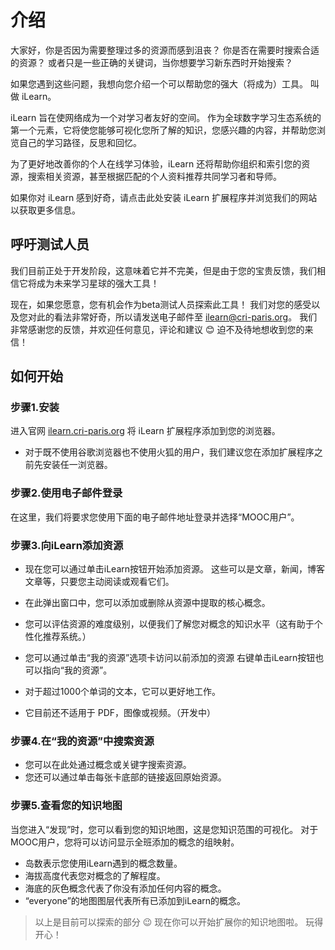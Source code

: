 # 介绍

大家好，你是否因为需要整理过多的资源而感到沮丧？ 你是否在需要时搜索合适的资源？ 或者只是一些正确的关键词，当你想要学习新东西时开始搜索？

如果您遇到这些问题，我想向您介绍一个可以帮助您的强大（将成为）工具。 叫做 iLearn。

iLearn 旨在使网络成为一个对学习者友好的空间。 作为全球数字学习生态系统的第一个元素，它将使您能够可视化您所了解的知识，您感兴趣的内容，并帮助您浏览自己的学习路径，反思和回忆。


为了更好地改善你的个人在线学习体验，iLearn 还将帮助你组织和索引您的资源，搜索相关资源，甚至根据匹配的个人资料推荐共同学习者和导师。


如果你对 iLearn 感到好奇，请点击此处安装 iLearn 扩展程序并浏览我们的网站以获取更多信息。


## 呼吁测试人员

我们目前正处于开发阶段，这意味着它并不完美，但是由于您的宝贵反馈，我们相信它将成为未来学习星球的强大工具！

现在，如果您愿意，您有机会作为beta测试人员探索此工具！ 我们对您的感受以及您对此的看法非常好奇，所以请发送电子邮件至 [ilearn@cri-paris.org](mailto:ilearn@cri-paris.org)。
我们非常感谢您的反馈，并欢迎任何意见，评论和建议 😊 迫不及待地想收到您的来信！


## 如何开始


### 步骤1.安装

进入官网 [ilearn.cri-paris.org](https://ilearn.cri-paris.org) 将 iLearn 扩展程序添加到您的浏览器。

- 对于既不使用谷歌浏览器也不使用火狐的用户，我们建议您在添加扩展程序之前先安装任一浏览器。


### 步骤2.使用电子邮件登录


在这里，我们将要求您使用下面的电子邮件地址登录并选择“MOOC用户”。



### 步骤3.向iLearn添加资源


- 现在您可以通过单击iLearn按钮开始添加资源。 这些可以是文章，新闻，博客文章等，只要您主动阅读或观看它们。
- 在此弹出窗口中，您可以添加或删除从资源中提取的核心概念。
- 您可以评估资源的难度级别，以便我们了解您对概念的知识水平（这有助于个性化推荐系统。）
- 您可以通过单击“我的资源”选项卡访问以前添加的资源
  右键单击iLearn按钮也可以指向“我的资源”。

- 对于超过1000个单词的文本，它可以更好地工作。
- 它目前还不适用于 PDF，图像或视频。（开发中）


### 步骤4.在“我的资源”中搜索资源

- 您可以在此处通过概念或关键字搜索资源。
- 您还可以通过单击每张卡底部的链接返回原始资源。

### 步骤5.查看您的知识地图

当您进入“发现”时，您可以看到您的知识地图，这是您知识范围的可视化。
对于MOOC用户，您将可以访问显示全班添加的概念的组映射。


- 岛数表示您使用iLearn遇到的概念数量。
- 海拔高度代表您对概念的了解程度。
- 海底的灰色概念代表了你没有添加任何内容的概念。
- “everyone”的地图图层代表所有已添加到iLearn的概念。

> 以上是目前可以探索的部分 😉 现在你可以开始扩展你的知识地图啦。 玩得开心！
